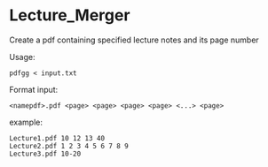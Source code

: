 # Lecture_Merger
Create a pdf containing specified lecture notes and its page number

Usage: 
```
pdfgg < input.txt
```

Format input: 
```
<namepdf>.pdf <page> <page> <page> <page> <...> <page>
```
example: 
```
Lecture1.pdf 10 12 13 40 
Lecture2.pdf 1 2 3 4 5 6 7 8 9 
Lecture3.pdf 10-20
```
